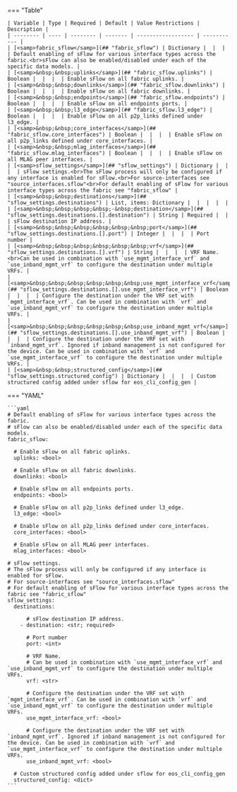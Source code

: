 <!--
  ~ Copyright (c) 2024 Arista Networks, Inc.
  ~ Use of this source code is governed by the Apache License 2.0
  ~ that can be found in the LICENSE file.
  -->
=== "Table"

    | Variable | Type | Required | Default | Value Restrictions | Description |
    | -------- | ---- | -------- | ------- | ------------------ | ----------- |
    | [<samp>fabric_sflow</samp>](## "fabric_sflow") | Dictionary |  |  |  | Default enabling of sFlow for various interface types across the fabric.<br>sFlow can also be enabled/disabled under each of the specific data models. |
    | [<samp>&nbsp;&nbsp;uplinks</samp>](## "fabric_sflow.uplinks") | Boolean |  |  |  | Enable sFlow on all fabric uplinks. |
    | [<samp>&nbsp;&nbsp;downlinks</samp>](## "fabric_sflow.downlinks") | Boolean |  |  |  | Enable sFlow on all fabric downlinks. |
    | [<samp>&nbsp;&nbsp;endpoints</samp>](## "fabric_sflow.endpoints") | Boolean |  |  |  | Enable sFlow on all endpoints ports. |
    | [<samp>&nbsp;&nbsp;l3_edge</samp>](## "fabric_sflow.l3_edge") | Boolean |  |  |  | Enable sFlow on all p2p_links defined under l3_edge. |
    | [<samp>&nbsp;&nbsp;core_interfaces</samp>](## "fabric_sflow.core_interfaces") | Boolean |  |  |  | Enable sFlow on all p2p_links defined under core_interfaces. |
    | [<samp>&nbsp;&nbsp;mlag_interfaces</samp>](## "fabric_sflow.mlag_interfaces") | Boolean |  |  |  | Enable sFlow on all MLAG peer interfaces. |
    | [<samp>sflow_settings</samp>](## "sflow_settings") | Dictionary |  |  |  | sFlow settings.<br>The sFlow process will only be configured if any interface is enabled for sFlow.<br>For source-interfaces see "source_interfaces.sflow"<br>For default enabling of sFlow for various interface types across the fabric see "fabric_sflow" |
    | [<samp>&nbsp;&nbsp;destinations</samp>](## "sflow_settings.destinations") | List, items: Dictionary |  |  |  |  |
    | [<samp>&nbsp;&nbsp;&nbsp;&nbsp;-&nbsp;destination</samp>](## "sflow_settings.destinations.[].destination") | String | Required |  |  | sFlow destination IP address. |
    | [<samp>&nbsp;&nbsp;&nbsp;&nbsp;&nbsp;&nbsp;port</samp>](## "sflow_settings.destinations.[].port") | Integer |  |  |  | Port number |
    | [<samp>&nbsp;&nbsp;&nbsp;&nbsp;&nbsp;&nbsp;vrf</samp>](## "sflow_settings.destinations.[].vrf") | String |  |  |  | VRF Name.<br>Can be used in combination with `use_mgmt_interface_vrf` and `use_inband_mgmt_vrf` to configure the destination under multiple VRFs. |
    | [<samp>&nbsp;&nbsp;&nbsp;&nbsp;&nbsp;&nbsp;use_mgmt_interface_vrf</samp>](## "sflow_settings.destinations.[].use_mgmt_interface_vrf") | Boolean |  |  |  | Configure the destination under the VRF set with `mgmt_interface_vrf`. Can be used in combination with `vrf` and `use_inband_mgmt_vrf` to configure the destination under multiple VRFs. |
    | [<samp>&nbsp;&nbsp;&nbsp;&nbsp;&nbsp;&nbsp;use_inband_mgmt_vrf</samp>](## "sflow_settings.destinations.[].use_inband_mgmt_vrf") | Boolean |  |  |  | Configure the destination under the VRF set with `inband_mgmt_vrf`. Ignored if inband management is not configured for the device. Can be used in combination with `vrf` and `use_mgmt_interface_vrf` to configure the destination under multiple VRFs. |
    | [<samp>&nbsp;&nbsp;structured_config</samp>](## "sflow_settings.structured_config") | Dictionary |  |  |  | Custom structured config added under sflow for eos_cli_config_gen |

=== "YAML"

    ```yaml
    # Default enabling of sFlow for various interface types across the fabric.
    # sFlow can also be enabled/disabled under each of the specific data models.
    fabric_sflow:

      # Enable sFlow on all fabric uplinks.
      uplinks: <bool>

      # Enable sFlow on all fabric downlinks.
      downlinks: <bool>

      # Enable sFlow on all endpoints ports.
      endpoints: <bool>

      # Enable sFlow on all p2p_links defined under l3_edge.
      l3_edge: <bool>

      # Enable sFlow on all p2p_links defined under core_interfaces.
      core_interfaces: <bool>

      # Enable sFlow on all MLAG peer interfaces.
      mlag_interfaces: <bool>

    # sFlow settings.
    # The sFlow process will only be configured if any interface is enabled for sFlow.
    # For source-interfaces see "source_interfaces.sflow"
    # For default enabling of sFlow for various interface types across the fabric see "fabric_sflow"
    sflow_settings:
      destinations:

          # sFlow destination IP address.
        - destination: <str; required>

          # Port number
          port: <int>

          # VRF Name.
          # Can be used in combination with `use_mgmt_interface_vrf` and `use_inband_mgmt_vrf` to configure the destination under multiple VRFs.
          vrf: <str>

          # Configure the destination under the VRF set with `mgmt_interface_vrf`. Can be used in combination with `vrf` and `use_inband_mgmt_vrf` to configure the destination under multiple VRFs.
          use_mgmt_interface_vrf: <bool>

          # Configure the destination under the VRF set with `inband_mgmt_vrf`. Ignored if inband management is not configured for the device. Can be used in combination with `vrf` and `use_mgmt_interface_vrf` to configure the destination under multiple VRFs.
          use_inband_mgmt_vrf: <bool>

      # Custom structured config added under sflow for eos_cli_config_gen
      structured_config: <dict>
    ```

